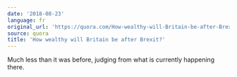```yaml
---
date: '2018-08-23'
language: fr
original_url: 'https://quora.com/How-wealthy-will-Britain-be-after-Brexit/answer/Clément-Renaud'
source: quora
title: 'How wealthy will Britain be after Brexit?'
---
```


Much less than it was before, judging from what is currently happening
there.
